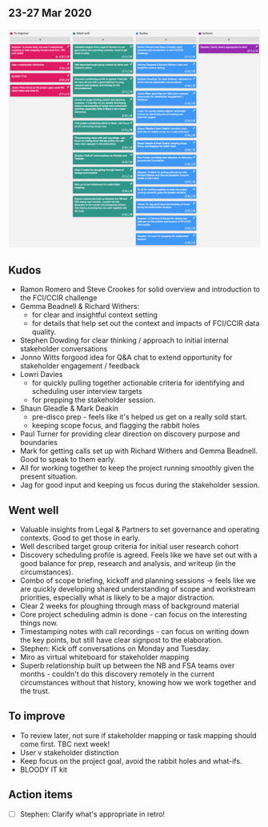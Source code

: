 ## 23-27 Mar 2020

[![Sprint 1 Retrospective board](uploads/retro/retro-1.png)](uploads/retro/retro-1.png)

## Kudos

- Ramon Romero and Steve Crookes for solid overview and introduction to the FCI/CCIR challenge
- Gemma Beadnell & Richard Withers: 
  - for clear and insightful context setting
  - for details that help set out the context and impacts of FCI/CCIR data quality.
- Stephen Dowding for clear thinking / approach to initial internal stakeholder conversations
- Jonno Witts forgood idea for Q&A chat to extend opportunity for stakeholder engagement / feedback
- Lowri Davies
  - for quickly pulling together actionable criteria for identifying and scheduling user interview targets
  - for prepping the stakeholder session.
- Shaun Gleadle & Mark Deakin
  - pre-disco prep - feels like it's helped us get on a really sold start.
  - keeping scope focus, and flagging the rabbit holes
- Paul Turner for providing clear direction on discovery purpose and boundaries
- Mark for getting calls set up with Richard Withers and Gemma Beadnell. Good to speak to them early.
- All for working together to keep the project running smoothly given the present situation.
- Jag for good input and keeping us focus during the stakeholder session.

## Went well


- Valuable insights from Legal & Partners to set governance and operating contexts.  Good to get those in early.
- Well described target group criteria for initial user research cohort
- Discovery scheduling profile is agreed. Feels like we have set out with a good balance for prep, research and analysis, and writeup (in the circumstances).
- Combo of scope briefing, kickoff and planning sessions -> feels like we are quickly developing shared understanding of scope and workstream priorities, especially what is likely to be a major distraction.
- Clear 2 weeks for ploughing through mass of background material
- Core project scheduling admin is done - can focus on the interesting things now.
- Timestamping notes with call recordings - can focus on writing down the key points, but still have clear signpost to the elaboration.
- Stephen: Kick off conversations on Monday and Tuesday.
- Miro as virtual whiteboard for stakeholder mapping
- Superb relationship built up between the NB and FSA teams over months - couldn't do this discovery remotely in the current circumstances without that history, knowing how we work together and the trust.


## To improve

- To review later, not sure if stakeholder mapping or task mapping should come first. TBC next week!
- User v stakeholder distinction
- Keep focus on the project goal, avoid the rabbit holes and what-ifs.
- BLOODY IT kit

## Action items

- [ ] Stephen: Clarify what's appropriate in retro!